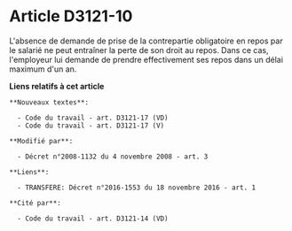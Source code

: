 # Article D3121-10

L'absence de demande de prise de la contrepartie obligatoire en repos par le salarié ne peut entraîner la perte de son droit
au repos. Dans ce cas, l'employeur lui demande de prendre effectivement ses repos dans un délai maximum d'un an.

**Liens relatifs à cet article**

	**Nouveaux textes**:

	  - Code du travail - art. D3121-17 (VD)
	  - Code du travail - art. D3121-17 (V)

	**Modifié par**:

	  - Décret n°2008-1132 du 4 novembre 2008 - art. 3

	**Liens**:

	  - TRANSFERE: Décret n°2016-1553 du 18 novembre 2016 - art. 1

	**Cité par**:

	  - Code du travail - art. D3121-14 (VD)
